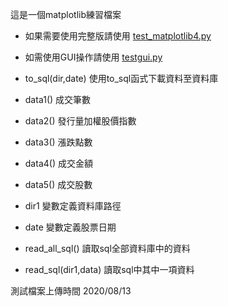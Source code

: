 這是一個matplotlib練習檔案

* 如果需要使用完整版請使用 [test_matplotlib4.py](./test_matplotlib4.py)

* 如需使用GUI操作請使用 [testgui.py](./testgui.py)

* to_sql(dir,date) 使用to_sql函式下載資料至資料庫

* data1() 成交筆數

* data2() 發行量加權股價指數

* data3() 漲跌點數

* data4() 成交金額

* data5() 成交股數

*  dir1 變數定義資料庫路徑

*  date 變數定義股票日期

*  read_all_sql() 讀取sql全部資料庫中的資料

*  read_sql(dir1,data) 讀取sql中其中一項資料

測試檔案上傳時間 2020/08/13